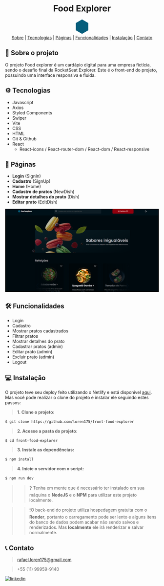 <div align="center">
 <h1>Food Explorer </h1>
 <img src="./public/food-explorer.svg"></img> 
</div>

<div align="center"> 
<a align="center" href="#📁-sobre-o-projeto">Sobre</a> |
<a align="center" href="#⚙️-tecnologias">Tecnologias</a> |
<a align="center" href="#📄-páginas">Páginas</a> |
<a align="center" href="#🛠️-funcionalidades">Funcionalidades</a> |
<a align="center" href="#💻-instalação">Instalação</a> |
<a align="center" href="#📞-contato">Contato</a> 
</div>

## 📁 Sobre o projeto

O projeto Food explorer é um cardápio digital para uma empresa fictícia, sendo o desafio final da RocketSeat Explorer. Este é o front-end do projeto, possuindo uma interface responsiva e fluida.

## ⚙️ Tecnologias

- Javascript
- Axios
- Styled Components
- Swiper
- Vite
- CSS
- HTML
- Git & Github
- React
  - React-icons / React-router-dom / React-dom / React-responsive

## 📄 Páginas

- **Login** (SignIn)
- **Cadastro** (SignUp)
- **Home** (Home)
- **Cadastro de pratos** (NewDish)
- **Mostrar detalhes do prato** (Dish)
- **Editar prato** (EditDish)

<img src="./public/github.png"></img>

## 🛠️ Funcionalidades

- Login
- Cadastro
- Mostrar pratos cadastrados
- Filtrar pratos
- Mostrar detalhes do prato
- Cadastrar pratos (admin)
- Editar prato (admin)
- Excluir prato (admin)
- Logout

## 💻 Instalação

O projeto teve seu deploy feito utilizando o Netlify e está disponível <a target="_blank" href="https://food-explorer-loren175.netlify.app/">aqui</a>. Mas você pode realizar o clone do projeto e instalar ele seguindo estes passos:

> **1. Clone o projeto:**

```bash
$ git clone https://github.com/loren175/front-food-explorer
```

> **2. Acesse a pasta do projeto:**

```bash
$ cd front-food-explorer
```

> **3. Instale as dependências:**

```bash
$ npm install
```

> **4. Inicie o servidor com o script:**

```bash
$ npm run dev
```

> > ❓ Tenha em mente que é necessário ter instalado em sua máquina o **NodeJS** e o **NPM** para utilizar este projeto localmente.

> > ❗O back-end do projeto utiliza hospedagem gratuita com o **Render**, portanto o carregamento pode ser lento e alguns itens do banco de dados podem acabar não sendo salvos e renderizados. Mas **localmente** ele irá renderizar e salvar normalmente.

## 📞 Contato 

> rafael.loren175@gmail.com

> +55 (11) 99959-9140

[![linkedin](https://img.shields.io/badge/linkedin-0A66C2?style=for-the-badge&logo=linkedin&logoColor=white)](https://www.linkedin.com/in/rafael-mota-084825211/)
